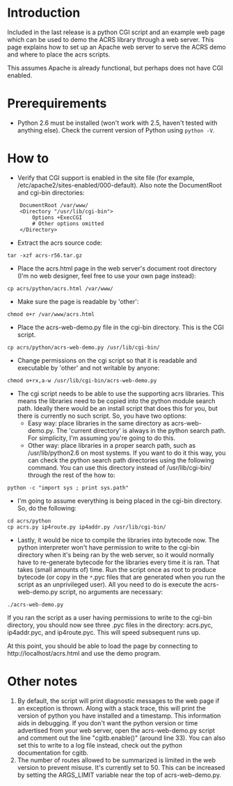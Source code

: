

# Introduction #

Included in the last release is a python CGI script and an example web page which can be used to demo the ACRS library through a web server. This page explains how to set up an Apache web server to serve the ACRS demo and where to place the acrs scripts.

This assumes Apache is already functional, but perhaps does not have CGI enabled.

# Prerequirements #

  * Python 2.6 must be installed (won't work with 2.5, haven't tested with anything else). Check the current version of Python using `python -V`.

# How to #

  * Verify that CGI support is enabled in the site file (for example, /etc/apache2/sites-enabled/000-default). Also note the DocumentRoot and cgi-bin directories:

```
    DocumentRoot /var/www/
    <Directory "/usr/lib/cgi-bin">
        Options +ExecCGI
        # Other options omitted
    </Directory>
```

  * Extract the acrs source code:

```
tar -xzf acrs-r56.tar.gz
```

  * Place the acrs.html page in the web server's document root directory (I'm no web designer, feel free to use your own page instead):

```
cp acrs/python/acrs.html /var/www/
```

  * Make sure the page is readable by 'other':

```
chmod o+r /var/www/acrs.html
```

  * Place the acrs-web-demo.py file in the cgi-bin directory. This is the CGI script.

```
cp acrs/python/acrs-web-demo.py /usr/lib/cgi-bin/
```

  * Change permissions on the cgi script so that it is readable and executable by 'other' and not writable by anyone:

```
chmod o+rx,a-w /usr/lib/cgi-bin/acrs-web-demo.py
```

  * The cgi script needs to be able to use the supporting acrs libraries. This means the libraries need to be copied into the python module search path. Ideally there would be an install script that does this for you, but there is currently no such script. So, you have two options:
    * Easy way: place libraries in the same directory as acrs-web-demo.py. The 'current directory' is always in the python search path. For simplicity, I'm assuming you're going to do this.
    * Other way: place libraries in a proper search path, such as /usr/lib/python2.6 on most systems. If you want to do it this way, you can check the python search path directories using the following command. You can use this directory instead of /usr/lib/cgi-bin/ through the rest of the how to:

```
python -c "import sys ; print sys.path"
```

  * I'm going to assume everything is being placed in the cgi-bin directory. So, do the following:

```
cd acrs/python
cp acrs.py ip4route.py ip4addr.py /usr/lib/cgi-bin/
```

  * Lastly, it would be nice to compile the libraries into bytecode now. The python interpreter won't have permission to write to the cgi-bin directory when it's being ran by the web server, so it would normally have to re-generate bytecode for the libraries every time it is ran. That takes (small amounts of) time. Run the script once as root to produce bytecode (or copy in the `*`.pyc files that are generated when you run the script as an unprivileged user). All you need to do is execute the acrs-web-demo.py script, no arguments are necessary:

```
./acrs-web-demo.py
```

If you ran the script as a user having permissions to write to the cgi-bin directory, you should now see three .pyc files in the directory: acrs.pyc, ip4addr.pyc, and ip4route.pyc. This will speed subsequent runs up.

At this point, you should be able to load the page by connecting to http://localhost/acrs.html and use the demo program.

# Other notes #

  1. By default, the script will print diagnostic messages to the web page if an exception is thrown. Along with a stack trace, this will print the version of python you have installed and a timestamp. This information aids in debugging. If you don't want the python version or time advertised from your web server, open the acrs-web-demo.py script and comment out the line "cgitb.enable()" (around line 33). You can also set this to write to a log file instead, check out the python documentation for cgitb.
  1. The number of routes allowed to be summarized is limited in the web version to prevent misuse. It's currently set to 50. This can be increased by setting the ARGS\_LIMIT variable near the top of acrs-web-demo.py.
